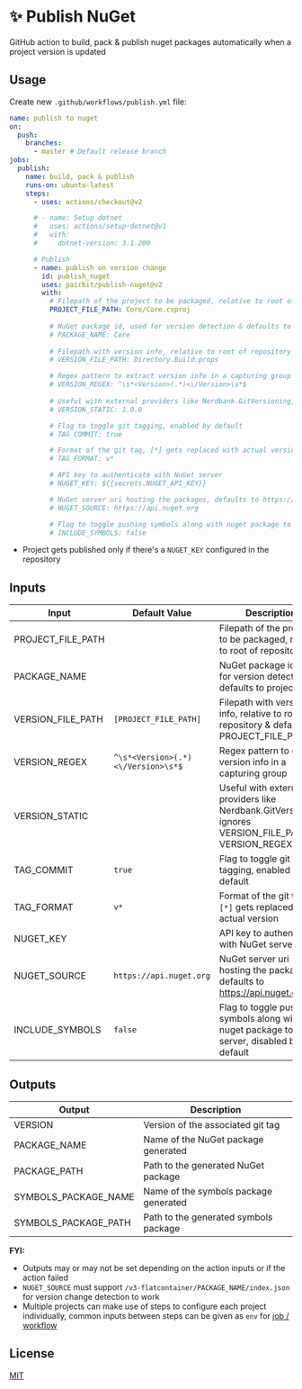 # ✨ Publish NuGet
GitHub action to build, pack & publish nuget packages automatically when a project version is updated

## Usage
Create new `.github/workflows/publish.yml` file:

```yml
name: publish to nuget
on:
  push:
    branches:
      - master # Default release branch
jobs:
  publish:
    name: build, pack & publish
    runs-on: ubuntu-latest
    steps:
      - uses: actions/checkout@v2

      # - name: Setup dotnet
      #   uses: actions/setup-dotnet@v1
      #   with:
      #     dotnet-version: 3.1.200

      # Publish
      - name: publish on version change
        id: publish_nuget
        uses: pairbit/publish-nuget@v2
        with:
          # Filepath of the project to be packaged, relative to root of repository
          PROJECT_FILE_PATH: Core/Core.csproj
          
          # NuGet package id, used for version detection & defaults to project name
          # PACKAGE_NAME: Core
          
          # Filepath with version info, relative to root of repository & defaults to PROJECT_FILE_PATH
          # VERSION_FILE_PATH: Directory.Build.props

          # Regex pattern to extract version info in a capturing group
          # VERSION_REGEX: ^\s*<Version>(.*)<\/Version>\s*$
          
          # Useful with external providers like Nerdbank.GitVersioning, ignores VERSION_FILE_PATH & VERSION_REGEX
          # VERSION_STATIC: 1.0.0

          # Flag to toggle git tagging, enabled by default
          # TAG_COMMIT: true

          # Format of the git tag, [*] gets replaced with actual version
          # TAG_FORMAT: v*

          # API key to authenticate with NuGet server
          # NUGET_KEY: ${{secrets.NUGET_API_KEY}}

          # NuGet server uri hosting the packages, defaults to https://api.nuget.org
          # NUGET_SOURCE: https://api.nuget.org

          # Flag to toggle pushing symbols along with nuget package to the server, disabled by default
          # INCLUDE_SYMBOLS: false
```

- Project gets published only if there's a `NUGET_KEY` configured in the repository

## Inputs

Input | Default Value | Description
--- | --- | ---
PROJECT_FILE_PATH | | Filepath of the project to be packaged, relative to root of repository
PACKAGE_NAME | | NuGet package id, used for version detection & defaults to project name
VERSION_FILE_PATH | `[PROJECT_FILE_PATH]` | Filepath with version info, relative to root of repository & defaults to PROJECT_FILE_PATH
VERSION_REGEX | `^\s*<Version>(.*)<\/Version>\s*$` | Regex pattern to extract version info in a capturing group
VERSION_STATIC| | Useful with external providers like Nerdbank.GitVersioning, ignores VERSION_FILE_PATH & VERSION_REGEX
TAG_COMMIT | `true` | Flag to toggle git tagging, enabled by default
TAG_FORMAT | `v*` | Format of the git tag, `[*]` gets replaced with actual version
NUGET_KEY | | API key to authenticate with NuGet server
NUGET_SOURCE | `https://api.nuget.org` | NuGet server uri hosting the packages, defaults to https://api.nuget.org
INCLUDE_SYMBOLS | `false` | Flag to toggle pushing symbols along with nuget package to the server, disabled by default

## Outputs

Output | Description
--- | ---
VERSION | Version of the associated git tag
PACKAGE_NAME | Name of the NuGet package generated
PACKAGE_PATH | Path to the generated NuGet package
SYMBOLS_PACKAGE_NAME | Name of the symbols package generated
SYMBOLS_PACKAGE_PATH | Path to the generated symbols package

**FYI:**
- Outputs may or may not be set depending on the action inputs or if the action failed
- `NUGET_SOURCE` must support `/v3-flatcontainer/PACKAGE_NAME/index.json` for version change detection to work
- Multiple projects can make use of steps to configure each project individually, common inputs between steps can be given as `env` for [job / workflow](https://help.github.com/en/actions/automating-your-workflow-with-github-actions/workflow-syntax-for-github-actions#env)

## License
[MIT](LICENSE)

